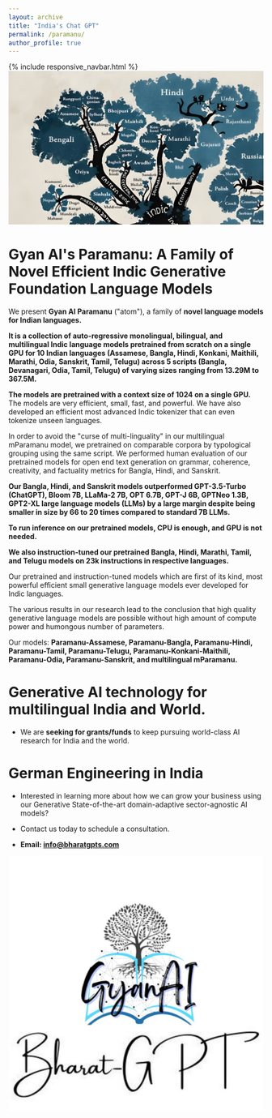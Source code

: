 ```yaml
---
layout: archive
title: "India's Chat GPT"
permalink: /paramanu/
author_profile: true
---
```


{% include responsive_navbar.html %}
<img src="../images/output-indo-aryan.jpg"/>

Gyan AI's Paramanu: A Family of Novel Efficient Indic Generative Foundation Language Models  
========

We present **Gyan AI Paramanu** ("atom"), a family of **novel language models for Indian languages.**

**It is a collection of auto-regressive monolingual, bilingual, and multilingual Indic language models pretrained from scratch on a single GPU for 10 Indian languages (Assamese, Bangla, Hindi, Konkani, Maithili, Marathi, Odia, Sanskrit, Tamil, Telugu) across 5 scripts (Bangla, Devanagari, Odia, Tamil, Telugu) of varying sizes ranging from 13.29M to 367.5M.**

**The models are pretrained with a context size of 1024 on a single GPU.** The models are very efficient, small, fast, and powerful. We have also developed an efficient most advanced Indic tokenizer that can even tokenize unseen languages. 

In order to avoid the "curse of multi-linguality" in our multilingual mParamanu model, we pretrained on comparable corpora by typological grouping using the same script. 
We performed human evaluation of our pretrained models for open end text generation on grammar, coherence, creativity, and factuality metrics for Bangla, Hindi, and Sanskrit.

**Our Bangla, Hindi, and Sanskrit models outperformed GPT-3.5-Turbo (ChatGPT), Bloom 7B, LLaMa-2 7B, OPT 6.7B, GPT-J 6B, GPTNeo 1.3B, GPT2-XL large language models (LLMs) by a large margin despite being smaller in size by 66 to 20 times compared to standard 7B LLMs.**

**To run inference on our pretrained models, CPU is enough, and GPU is not needed.**

**We also instruction-tuned our pretrained Bangla, Hindi, Marathi, Tamil, and Telugu models on 23k instructions in respective languages.**

Our pretrained and instruction-tuned models which are first of its kind, most powerful efficient small generative language models ever developed for Indic languages.

The various results in our research lead to the conclusion that high quality generative language models are possible without high amount of compute power and humongous number of parameters.

Our models: **Paramanu-Assamese, Paramanu-Bangla, Paramanu-Hindi, Paramanu-Tamil, Paramanu-Telugu, Paramanu-Konkani-Maithili,
Paramanu-Odia, Paramanu-Sanskrit, and multilingual mParamanu.**

Generative AI technology for multilingual India and World.
=====


* We are **seeking for grants/funds** to keep pursuing world-class AI research for India and the world.
  

German Engineering in India
===

* Interested in learning more about how we can grow your business using our Generative State-of-the-art domain-adaptive
sector-agnostic AI models? 

* Contact us today to schedule a consultation.

* **Email: [info@bharatgpts.com]()**

![gyanai-logo.jpeg](..%2Fimages%2Fgyanai-logo.jpeg)
